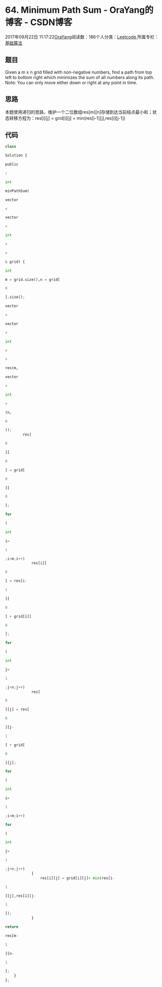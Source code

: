 
# 64. Minimum Path Sum - OraYang的博客 - CSDN博客

2017年09月22日 11:17:22[OraYang](https://me.csdn.net/u010665216)阅读数：186个人分类：[Leetcode																](https://blog.csdn.net/u010665216/article/category/7026962)
所属专栏：[基础算法](https://blog.csdn.net/column/details/16604.html)



## 题目
Given a m x n grid filled with non-negative numbers, find a path from top left to bottom right which minimizes the sum of all numbers along its path.
Note: You can only move either down or right at any point in time.
## 思路
本题使用递归的思路，维护一个二位数组res[m][n]存储到达当前结点最小和；状态转移方程为：res[i][j] = grid[i][j] + min(res[i-1][j],res[i][j-1])
## 代码
```python
class
```
```python
Solution {
```
```python
public
```
```python
:
```
```python
int
```
```python
minPathSum(
```
```python
vector
```
```python
<
```
```python
vector
```
```python
<
```
```python
int
```
```python
>
```
```python
>
```
```python
& grid) {
```
```python
int
```
```python
m = grid.size(),n = grid[
```
```python
0
```
```python
].size();
```
```python
vector
```
```python
<
```
```python
vector
```
```python
<
```
```python
int
```
```python
>
```
```python
>
```
```python
res(m,
```
```python
vector
```
```python
<
```
```python
int
```
```python
>
```
```python
(n,
```
```python
0
```
```python
));
        res[
```
```python
0
```
```python
][
```
```python
0
```
```python
] = grid[
```
```python
0
```
```python
][
```
```python
0
```
```python
];
```
```python
for
```
```python
(
```
```python
int
```
```python
i=
```
```python
1
```
```python
;i<m;i++)
            res[i][
```
```python
0
```
```python
] = res[i-
```
```python
1
```
```python
][
```
```python
0
```
```python
] + grid[i][
```
```python
0
```
```python
];
```
```python
for
```
```python
(
```
```python
int
```
```python
j=
```
```python
1
```
```python
;j<n;j++)
            res[
```
```python
0
```
```python
][j] = res[
```
```python
0
```
```python
][j-
```
```python
1
```
```python
] + grid[
```
```python
0
```
```python
][j];
```
```python
for
```
```python
(
```
```python
int
```
```python
i=
```
```python
1
```
```python
;i<m;i++)
```
```python
for
```
```python
(
```
```python
int
```
```python
j=
```
```python
1
```
```python
;j<n;j++)
            {
                res[i][j] = grid[i][j]+ min(res[i-
```
```python
1
```
```python
][j],res[i][j-
```
```python
1
```
```python
]);
            }
```
```python
return
```
```python
res[m-
```
```python
1
```
```python
][n-
```
```python
1
```
```python
];
    }
};
```

